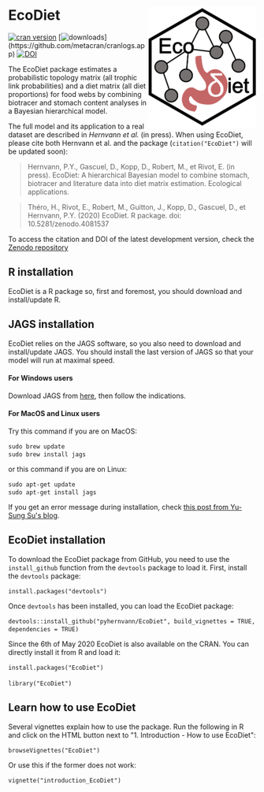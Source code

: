 # EcoDiet <img src="man/figures/logo.PNG" align="right" width="220" />

[![cran version](http://www.r-pkg.org/badges/version/EcoDiet)](https://cran.r-project.org/package=EcoDiet)
[![downloads](http://cranlogs.r-pkg.org/badges/grand-total/EcoDiet?)](https://github.com/metacran/cranlogs.app)
[![DOI](https://zenodo.org/badge/DOI/10.5281/zenodo.4081537.svg)](https://doi.org/10.5281/zenodo.4081537)

The EcoDiet package estimates a probabilistic topology matrix (all trophic link probabilities) and a diet matrix (all diet proportions) for food webs by combining biotracer and stomach content analyses in a Bayesian hierarchical model.

The full model and its application to a real dataset are described in *Hernvann et al.* (in press). When using EcoDiet, please cite both Hernvann et al. and the package (`citation("EcoDiet")` will be updated soon):

<blockquote><p>Hernvann, P.Y., Gascuel, D., Kopp, D., Robert, M., et Rivot, E. (in press). EcoDiet: A hierarchical Bayesian model to combine stomach, biotracer and literature data into diet matrix estimation. Ecological applications. </p></blockquote>

<blockquote><p>Théro, H., Rivot, E., Robert, M., Guitton, J., Kopp, D., Gascuel, D., et Hernvann, P.Y. (2020) EcoDiet. R package. doi: 10.5281/zenodo.4081537 </p></blockquote>

To access the citation and DOI of the latest development version, check the [Zenodo repository](https://doi.org/10.5281/zenodo.4081537)

## R installation

EcoDiet is a R package so, first and foremost, you should download and install/update R.

## JAGS installation

EcoDiet relies on the JAGS software, so you also need to download and install/update JAGS. You should install the last version of JAGS so that your model will run at maximal speed.

#### For Windows users

Download JAGS from [here](https://sourceforge.net/projects/mcmc-jags/), then follow the indications.

#### For MacOS and Linux users

Try this command if you are on MacOS:
```
sudo brew update
sudo brew install jags
```

or this command if you are on Linux:
```
sudo apt-get update
sudo apt-get install jags
```

If you get an error message during installation, check [this post from Yu-Sung Su's blog](http://yusung.blogspot.com/2009/01/install-jags-and-rjags-in-fedora.html).

## EcoDiet installation

To download the EcoDiet package from GitHub, you need to use the `install_github` function from the `devtools` package to load it. First, install the `devtools` package:

```{r, eval = FALSE}
install.packages("devtools")
```

Once `devtools` has been installed, you can load the EcoDiet package:

```{r, eval = FALSE}
devtools::install_github("pyhernvann/EcoDiet", build_vignettes = TRUE, dependencies = TRUE)
```

Since the 6th of May 2020 EcoDiet is also available on the CRAN. You can directly install it from R and load it:

```{r, eval = FALSE}
install.packages("EcoDiet")

library("EcoDiet")
```

## Learn how to use EcoDiet

Several vignettes explain how to use the package. Run the following in R and click on the HTML button next to "1. Introduction - How to use EcoDiet":
```
browseVignettes("EcoDiet")
```
Or use this if the former does not work:
```
vignette("introduction_EcoDiet")
```
